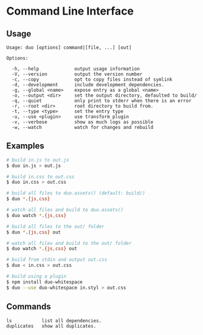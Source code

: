 # Command Line Interface

## Usage

    Usage: duo [options] command|[file, ...] [out]

    Options:

      -h, --help             output usage information
      -V, --version          output the version number
      -c, --copy             opt to copy files instead of symlink
      -d, --development      include development dependencies.
      -g, --global <name>    expose entry as a global <name>
      -o, --output <dir>     set the output directory, defaulted to build/
      -q, --quiet            only print to stderr when there is an error
      -r, --root <dir>       root directory to build from.
      -t, --type <type>      set the entry type
      -u, --use <plugin>     use transform plugin
      -v, --verbose          show as much logs as possible
      -w, --watch            watch for changes and rebuild

## Examples

```bash
# build in.js to out.js
$ duo in.js > out.js

# build in.css to out.css
$ duo in.css > out.css

# build all files to duo.assets() (default: build/)
$ duo *.{js,css}

# watch all files and build to duo.assets()
$ duo watch *.{js,css}

# build all files to the out/ folder
$ duo *.{js,css} out

# watch all files and build to the out/ folder
$ duo watch *.{js,css} out

# build from stdin and output out.css
$ duo < in.css > out.css

# build using a plugin
$ npm install duo-whitespace
$ duo --use duo-whitespace in.styl > out.css
```

## Commands

    ls           list all dependencies.
    duplicates   show all duplicates.
